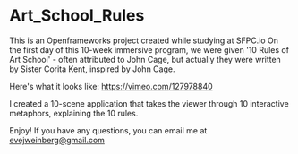 # Art_School_Rules

This is an Openframeworks project created while studying at SFPC.io
On the first day of this 10-week immersive program, we were given '10 Rules of Art School' - often attributed to John Cage, but actually they were written by Sister Corita Kent, inspired by John Cage.

Here's what it looks like: https://vimeo.com/127978840

I created a 10-scene application that takes the viewer through 10 interactive metaphors, explaining the 10 rules. 

Enjoy!
If you have any questions, you can email me at evejweinberg@gmail.com
